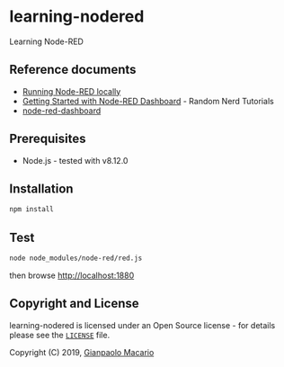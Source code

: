 # learning-nodered

Learning Node-RED

## Reference documents

* [Running Node-RED locally](https://nodered.org/docs/getting-started/local)
* [Getting Started with Node-RED Dashboard](https://randomnerdtutorials.com/getting-started-with-node-red-dashboard/) - Random Nerd Tutorials
* [node-red-dashboard](https://flows.nodered.org/node/node-red-dashboard)

## Prerequisites

* Node.js - tested with v8.12.0

## Installation

```bash
npm install
```

## Test

```bash
node node_modules/node-red/red.js
```

then browse <http://localhost:1880>

## Copyright and License

learning-nodered is licensed under an Open Source license - for details please see the [`LICENSE`](LICENSE) file.

Copyright (C) 2019, [Gianpaolo Macario](https://gmacario.github.io/)

<!-- EOF -->
